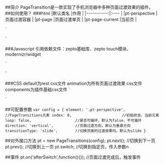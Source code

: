 ##简介
PageTransition是一款实现了手机浏览器中多种页面过渡效果的插件。
##如何使用？
###html
|默认类名	|作用	|
|-----------:|:----	|
|pt-perspective	|页面过渡容器	|
|pt-page	|页面过渡单页	|
|pt-page-current	|当前页	|

`<div id="pt-main" class="pt-perspective">
	<div class="pt-page pt-page-1 ">
	</div>
	<div class="pt-page pt-page-2">
	</div>
	<div class="pt-page pt-page-3">
	</div>
	<div class="pt-page pt-page-4">
	</div>
	<div class="pt-page pt-page-5">
	</div>
	<div class="pt-page pt-page-6">
	</div>
</div>`

###Javascript
引用依赖文件：zepto基础库、zepto touch模块、modernizr/widget

`<script src="../../module/zepto/zepto.js"></script>
<script src="../../module/zepto/touch.js"></script>
<script src="../../module/modernizr.custom.js"></script>
<script src="../../module/widget.1.0.2.js"></script>
<script src="../../production/minjs/PageTransitions.min.js"></script>`

###CSS
default为rest css文件
animation为所有页面过渡效果 css文件
components为插件基础css文件
`<link rel="stylesheet" href="../../production/mincss/default.min.css">
<link rel="stylesheet" href="../../production/mincss/animations.min.css">
<link rel="stylesheet" href="../../production/mincss/components.min.css">`

##可配置参数
`var config = {
	element: '.pt-perspective', 	//PageTransitions元素
	index: 0, 						//初始状态，当前元素
	loop: false,					//是否可循环，默认为false，不可循环
	direction: 'vertical',			//页面过渡方向，默认为垂直方向
	transitionType: 'slide',		//切换页面的过渡效果吗，默认为slide
}`

##对外接口方法
pt = new PageTransitions(config);
pt.next();			//切换到下一页
pt.prev();			//切换到上一页
pt.switch;			//切换到指定页，传入参数n


##事件
pt.on('afterSwitch',function(){});		//页面过渡完成后，触发事件